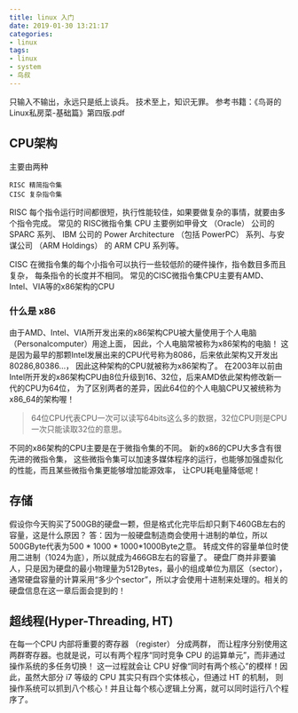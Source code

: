 ```yaml
---
title: linux 入门
date: 2019-01-30 13:21:17
categories:
- linux
tags:
- linux
- system
- 鸟叔
---
```

只输入不输出，永远只是纸上谈兵。
技术至上，知识无罪。
参考书籍：《鸟哥的Linux私房菜-基础篇》第四版.pdf
<!-- more -->
## CPU架构
主要由两种

	RISC 精简指令集
	CISC 复杂指令集
	
RISC 每个指令运行时间都很短，执行性能较佳，如果要做复杂的事情，就要由多个指令完成。
常见的 RISC微指令集 CPU 主要例如甲骨文 （Oracle） 公司的 SPARC 系列、 IBM 公司的 Power Architecture （包括 PowerPC） 系列、与安谋公司 （ARM Holdings） 的 ARM CPU 系列等。

CISC 在微指令集的每个小指令可以执行一些较低阶的硬件操作，指令数目多而且复杂， 每条指令的长度并不相同。
常见的CISC微指令集CPU主要有AMD、Intel、VIA等的x86架构的CPU
### 什么是 x86
由于AMD、Intel、VIA所开发出来的x86架构CPU被大量使用于个人电脑（Personalcomputer）用途上面， 因此，个人电脑常被称为x86架构的电脑！
这是因为最早的那颗Intel发展出来的CPU代号称为8086，后来依此架构又开发出80286,80386...， 因此这种架构的CPU就被称为x86架构了。
在2003年以前由Intel所开发的x86架构CPU由8位升级到16、32位，后来AMD依此架构修改新一代的CPU为64位， 为了区别两者的差异，因此64位的个人电脑CPU又被统称为x86_64的架构喔！
>64位CPU代表CPU一次可以读写64bits这么多的数据，32位CPU则是CPU一次只能读取32位的意思。

不同的x86架构的CPU主要是在于微指令集的不同。
新的x86的CPU大多含有很先进的微指令集， 这些微指令集可以加速多媒体程序的运行，也能够加强虚拟化的性能，而且某些微指令集更能够增加能源效率， 让CPU耗电量降低呢！
## 存储
假设你今天购买了500GB的硬盘一颗，但是格式化完毕后却只剩下460GB左右的容量，这是什么原因？
答：因为一般硬盘制造商会使用十进制的单位，所以500GByte代表为500 * 1000 * 1000*1000Byte之意。 转成文件的容量单位时使用二进制（1024为底），所以就成为466GB左右的容量了。
硬盘厂商并非要骗人，只是因为硬盘的最小物理量为512Bytes，最小的组成单位为扇区（sector）， 通常硬盘容量的计算采用“多少个sector”，所以才会使用十进制来处理的。相关的硬盘信息在这一章后面会提到的！

## 超线程(Hyper-Threading, HT)
在每一个CPU 内部将重要的寄存器 （register） 分成两群， 而让程序分别使用这两群寄存器。也就是说，可以有两个程序“同时竞争 CPU 的运算单元”，而非通过操作系统的多任务切换！ 这一过程就会让 CPU 好像“同时有两个核心”的模样！因此，虽然大部分 i7 等级的 CPU 其实只有四个实体核心，但通过 HT 的机制， 则操作系统可以抓到八个核心！并且让每个核心逻辑上分离，就可以同时运行八个程序了。















































